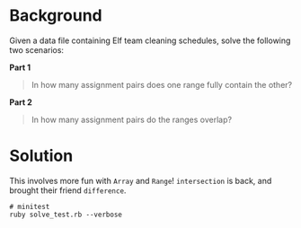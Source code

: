 # Background

Given a data file containing Elf team cleaning schedules,
solve the following two scenarios:

**Part 1**

> In how many assignment pairs does one range fully contain the other?

**Part 2**

> In how many assignment pairs do the ranges overlap?

# Solution

This involves more fun with `Array` and `Range`! `intersection` is back, and
brought their friend `difference`.

```
# minitest
ruby solve_test.rb --verbose
```
